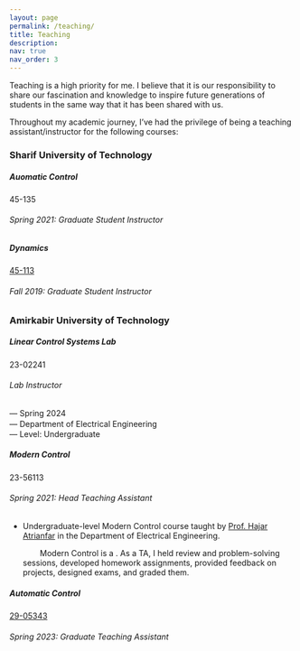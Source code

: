```yaml
---
layout: page
permalink: /teaching/
title: Teaching
description: 
nav: true
nav_order: 3
---
```

Teaching is a high priority for me. I believe that it is our responsibility to share our fascination and knowledge to inspire future generations of students in the same way that it has been shared with us. 

Throughout my academic journey, I’ve had the privilege of being a teaching assistant/instructor for the following courses:


<h3 class="mt-4">Sharif University of Technology</h3>

<div class="card mt-3">
  <div class="p-3">
    <div class="row">
      <div class="col-sm-10">
        <h5 class="font-weight-bold">Auomatic Control</h5>
      </div>
      <div class="col-sm-2 text-left text-sm-right">
        <a class="badge font-weight-bold light-blue darken-1 text-uppercase align-middle" target="_blank">
            45-135
        </a>
      </div>
    </div>
    <h6 class="font-italic mt-2 mt-sm-0">Spring 2021: Graduate Student Instructor</h6>
    <ul class="card-text font-weight-light list-group list-group-flush">
    </ul>
  </div>
</div>

<div class="card mt-3">
  <div class="p-3">
    <div class="row">
      <div class="col-sm-10">
        <h5 class="font-weight-bold">Dynamics</h5>
      </div>
      <div class="col-sm-2 text-left text-sm-right">
        <a class="badge font-weight-bold light-blue darken-1 text-uppercase align-middle" href="https://inst.eecs.berkeley.edu/~cs188/fa19/" target="_blank">
            45-113
        </a>
      </div>
    </div>
    <h6 class="font-italic mt-2 mt-sm-0">Fall 2019: Graduate Student Instructor</h6>
    <ul class="card-text font-weight-light list-group list-group-flush">
    </ul>
  </div>
</div>

<h3 class="mt-4">Amirkabir University of Technology</h3>

<div class="card mt-3">
  <div class="p-3">
    <div class="row">
      <div class="col-sm-10">
        <h5 class="font-weight-bold">Linear Control Systems Lab</h5>
      </div>
      <div class="col-sm-2 text-left text-sm-right">
        <a class="badge font-weight-bold light-blue darken-1 text-uppercase align-middle"> 23-02241
        </a>
      </div>
    </div>
    <h6 class="font-italic mt-2 mt-sm-0">Lab Instructor </h6>
    <ul class="card-text font-weight-light list-group list-group-flush" style="list-style-type: none; padding: 0;">  
      <li class="list-group-item" style="border-bottom: none; margin-bottom: 2px;">— Spring 2024</li>  
      <li class="list-group-item" style="border-bottom: none; margin-bottom: 1px;">— Department of Electrical Engineering</li>  
      <li class="list-group-item" style="border-bottom: none; margin-bottom: 3px;">— Level: Undergraduate</li>  
    </ul> 
    <!-- <ul class="card-text font-weight-light list-group list-group-flush">
      <li class="list-group-item">— Spring 2024</li>
      <li class="list-group-item">— Department of Electrical Engineering</li>
      <li class="list-group-item">— Level: Undergraduate</li>
    </ul>-->
  </div>
</div>
 

<div class="card mt-3">
  <div class="p-3">
    <div class="row">
      <div class="col-sm-10">
        <h5 class="font-weight-bold">Modern Control</h5>
      </div>
      <div class="col-sm-2 text-left text-sm-right">
        <a class="badge font-weight-bold light-blue darken-1 text-uppercase align-middle" target="_blank">
            23-56113
        </a>
      </div>
    </div>
    <h6 class="font-italic mt-2 mt-sm-0">Spring 2021: Head Teaching Assistant</h6>
    <ul class="card-text font-weight-light list-group list-group-flush">
      <li class="list-group-item">Undergraduate-level Modern Control course taught by <a href="https://aut.ac.ir/cv/2091/Hajar%20Atrianfar"> Prof. Hajar Atrianfar</a> in the Department of Electrical Engineering.</li>
      <!-- <li class="list-group-item">— Lecture on gaussian mixture models (GMM): <a href="/assets/pdf/teaching/gmm_lecture.pdf">slides</a> and <a href="/assets/pdf/teaching/gmm_lecture_code.zip">code</a></li> -->
      <p style="text-indent:30px;">
          Modern Control is a . As a TA, I held review and problem-solving sessions, developed homework assignments, provided feedback on projects, designed exams, and graded them.
     </p>
    </ul>
  </div>
</div>

<div class="card mt-3">
  <div class="p-3">
    <div class="row">
      <div class="col-sm-10">
        <h5 class="font-weight-bold">Automatic Control</h5>
      </div>
      <div class="col-sm-2 text-left text-sm-right">
        <a class="badge font-weight-bold light-blue darken-1 text-uppercase align-middle" href="https://inst.eecs.berkeley.edu/~cs188/fa19/" target="_blank">
            29-05343 
        </a>
      </div>
    </div>
    <h6 class="font-italic mt-2 mt-sm-0">Spring 2023: Graduate Teaching Assistant</h6>
    <ul class="card-text font-weight-light list-group list-group-flush">
    </ul>
  </div>
</div>

